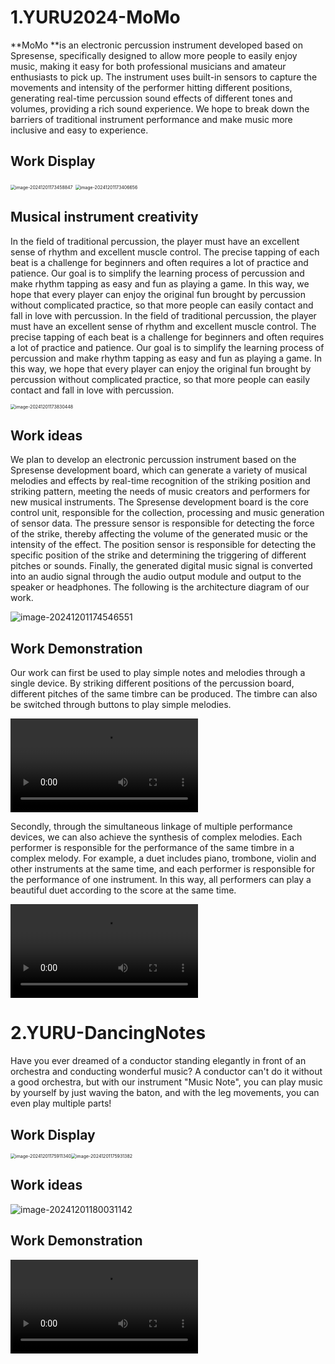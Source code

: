 # 1.YURU2024-MoMo

**MoMo **is an electronic percussion instrument developed based on Spresense, specifically designed to allow more people to easily enjoy music, making it easy for both professional musicians and amateur enthusiasts to pick up. The instrument uses built-in sensors to capture the movements and intensity of the performer hitting different positions, generating real-time percussion sound effects of different tones and volumes, providing a rich sound experience. We hope to break down the barriers of traditional instrument performance and make music more inclusive and easy to experience.

## Work Display

<img src="D:\develoop\github\examples\Resources\image-20241201173458847.png" alt="image-20241201173458847" style="zoom:50%;" />

<img src="D:\develoop\github\examples\Resources\image-20241201173406656.png" alt="image-20241201173406656" style="zoom:50%;" />



## Musical instrument creativity

In the field of traditional percussion, the player must have an excellent sense of rhythm and excellent muscle control. The precise tapping of each beat is a challenge for beginners and often requires a lot of practice and patience. Our goal is to simplify the learning process of percussion and make rhythm tapping as easy and fun as playing a game. In this way, we hope that every player can enjoy the original fun brought by percussion without complicated practice, so that more people can easily contact and fall in love with percussion. In the field of traditional percussion, the player must have an excellent sense of rhythm and excellent muscle control. The precise tapping of each beat is a challenge for beginners and often requires a lot of practice and patience. Our goal is to simplify the learning process of percussion and make rhythm tapping as easy and fun as playing a game. In this way, we hope that every player can enjoy the original fun brought by percussion without complicated practice, so that more people can easily contact and fall in love with percussion.

<img src="D:\develoop\github\examples\Resources\image-20241201173830448.png" alt="image-20241201173830448" style="zoom: 50%;" />

## Work ideas

We plan to develop an electronic percussion instrument based on the Spresense development board, which can generate a variety of musical melodies and effects by real-time recognition of the striking position and striking pattern, meeting the needs of music creators and performers for new musical instruments. The Spresense development board is the core control unit, responsible for the collection, processing and music generation of sensor data. The pressure sensor is responsible for detecting the force of the strike, thereby affecting the volume of the generated music or the intensity of the effect. The position sensor is responsible for detecting the specific position of the strike and determining the triggering of different pitches or sounds. Finally, the generated digital music signal is converted into an audio signal through the audio output module and output to the speaker or headphones. The following is the architecture diagram of our work.

![image-20241201174546551](D:\develoop\github\examples\Resources\image-20241201174546551.png)

## Work Demonstration

Our work can first be used to play simple notes and melodies through a single device. By striking different positions of the percussion board, different pitches of the same timbre can be produced. The timbre can also be switched through buttons to play simple melodies.

<video src="D:\develoop\github\git\project-sony-comichord\examples\Resources\simple.mp4"></video>

Secondly, through the simultaneous linkage of multiple performance devices, we can also achieve the synthesis of complex melodies. Each performer is responsible for the performance of the same timbre in a complex melody. For example, a duet includes piano, trombone, violin and other instruments at the same time, and each performer is responsible for the performance of one instrument. In this way, all performers can play a beautiful duet according to the score at the same time.

<video src="D:\develoop\github\examples\Resources\complex.mp4"></video>

# 2.YURU-DancingNotes

Have you ever dreamed of a conductor standing elegantly in front of an orchestra and conducting wonderful music? A conductor can't do it without a good orchestra, but with our instrument "Music Note", you can play music by yourself by just waving the baton, and with the leg movements, you can even play multiple parts!

## Work Display

<img src="D:\develoop\github\examples\Resources\image-20241201175911340.png" alt="image-20241201175911340" style="zoom:50%;" /><img src="D:\develoop\github\examples\Resources\image-20241201175931382.png" alt="image-20241201175931382" style="zoom:50%;" />

## Work ideas

![image-20241201180031142](D:\develoop\github\examples\Resources\image-20241201180031142.png)

## Work Demonstration

<video src="D:\develoop\github\examples\Resources\DN.mp4"></video>

